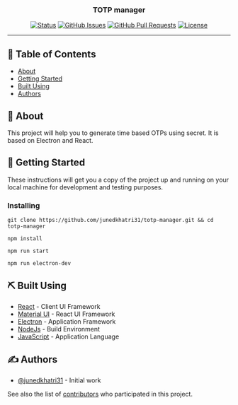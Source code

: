 <h3 align="center">TOTP manager</h3>

<div align="center">

[![Status](https://img.shields.io/badge/status-active-success.svg)]()
[![GitHub Issues](https://img.shields.io/github/issues/junedkhatri31/totp-manager.svg)](https://github.com/junedkhatri31/totp-manager/issues)
[![GitHub Pull Requests](https://img.shields.io/github/issues-pr/junedkhatri31/totp-manager.svg)](https://github.com/junedkhatri31/totp-manager/pulls)
[![License](https://img.shields.io/badge/license-MIT-blue.svg)](/LICENSE)

</div>

---

## 📝 Table of Contents

- [About](#about)
- [Getting Started](#getting_started)
- [Built Using](#built_using)
- [Authors](#authors)

## 🧐 About <a name = "about"></a>
<p>
This project will help you to generate time based OTPs using secret. It is based on Electron and React.
</p>

## 🏁 Getting Started <a name = "getting_started"></a>

These instructions will get you a copy of the project up and running on your local machine for development and testing purposes.

### Installing

```
git clone https://github.com/junedkhatri31/totp-manager.git && cd totp-manager
```
```
npm install
```
```
npm run start
```
```
npm run electron-dev
```

## ⛏️ Built Using <a name = "built_using"></a>

- [React](http://reactjs.org/) - Client UI Framework
- [Material UI](https://material-ui.com/) - React UI Framework
- [Electron](https://www.electronjs.org/) - Application Framework
- [NodeJs](https://nodejs.org/en/) - Build Environment
- [JavaScript](https://www.javascript.com/) - Application Language

## ✍️ Authors <a name = "authors"></a>

- [@junedkhatri31](https://github.com/junedkhatri31) - Initial work

See also the list of [contributors](https://github.com/junedkhatri31/totp-manager/contributors) who participated in this project.
